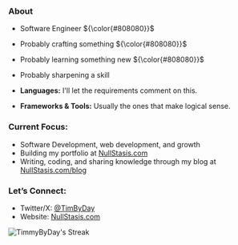 
### About
- Software Engineer ${\color{#808080}}$
- Probably crafting something ${\color{#808080}}$
- Probably learning something new ${\color{#808080}}$
- Probably sharpening a skill

- **Languages:** I'll let the requirements comment on this.
- **Frameworks & Tools:** Usually the ones that make logical sense.


### Current Focus:

- Software Development, web development, and growth
- Building my portfolio at [NullStasis.com](https://nullstasis.com)
- Writing, coding, and sharing knowledge through my blog at [NullStasis.com/blog](https://nullstasis.com/blog)

### Let’s Connect:

- Twitter/X: [@TimByDay](https://twitter.com/TimByDay)
- Website: [NullStasis.com](https://nullstasis.com)

![TimmyByDay's Streak](https://github-readme-streak-stats.herokuapp.com/?user=TimmyByDay&theme=merko&hide_border=true)
